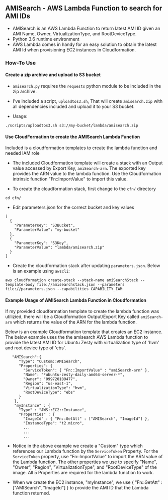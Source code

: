 ## AMISearch - AWS Lambda Function to search for AMI IDs ##

* AMISearch is an AWS Lambda Function to return latest AMI ID given an AMI Name, Owner, VirtualizationType, and RootDeviceType.
* Python 3.6 runtime environment
* AWS Lambda comes in handy for an easy solution to obtain the latest AMI Id when provisioning EC2 instances in Cloudformation.

### How-To Use ###

#### Create a zip archive and upload to S3 bucket ####

* `amisearch.py` requires the `requests` python module to be included in the zip archive.
* I've included a script, `uploadtos3.sh`, That will create `amisearch.zip` with all dependencies included and upload it to your S3 bucket.

* Usage: 

```
./scripts/uploadtos3.sh s3://my-bucket/lambda/amisearch.zip
```

#### Use CloudFormation to create the AMISearch Lambda Function ####

Included is a cloudformation templates to create the lambda function and needed IAM role

* The included Cloudformation template will create a stack with an Output value accessed by Export Key, `amiSearch-arn`.  The exported key provides the ARN value to the lambda function.  Use the Cloudformation intrinsic function "Fn::ImportValue" to import this value.

* To create the cloudformation stack, first change to the `cfn/` directory

```
cd cfn/
```

* Edit parameters.json for the correct bucket and key values

```
[                                                                                                                                                     
  {
    "ParameterKey": "S3Bucket",
    "ParameterValue": "my-bucket"
  },
  {
    "ParameterKey": "S3Key",
    "ParameterValue": "lambda/amisearch.zip"
  }
]
```

* Create the cloudformation stack after updating `parameters.json`.  Below is an example using `awscli`:

```
aws cloudformation create-stack --stack-name amiSearchStack --template-body file://amisearchstack.json --parameters file://parameters.json --capabilities CAPABILITY_IAM
```

#### Example Usage of AMISearch Lambda Function in Cloudformation ####

  If my provided cloudformation template to create the lambda function was utilizied, there will be a Cloudformation Output/Export Key called `amiSearch-arn` which returns the value of the ARN for the lambda function.  
  
  Below is an example Cloudformation template that creates an EC2 instance.  The below example uses the the amisearch AWS Lambda function to provide the latest AMI ID for Ubuntu Zesty with virtualization type of 'hvm' and root device type of 'ebs'.

```
   "AMISearch":{
      "Type": "Custom::AMISearch",
      "Properties": {
        "ServiceToken": { "Fn::ImportValue" : "amiSearch-arn" },
        "Name": "*ubuntu-zesty-daily-amd64-server-*",
        "Owner": "099720109477",
        "Region": "us-east-1",
        "VirtualizationType": "hvm",
        "RootDeviceType": "ebs"
      }
    },
    "myInstance" : {
      "Type" : "AWS::EC2::Instance",
      "Properties" : {
        "ImageId" : { "Fn::GetAtt" : ["AMISearch", "ImageId"] },
        "InstanceType": "t2.micro",
        ...
        ...
        ...
```

* Notice in the above example we create a "Custom" type which references our Lambda function by the `ServiceToken` Property.  For the `ServiceToken` property, use "Fn::ImportValue" to import the ARN value of the Lambda function.  The other properties we use to specify "Name", "Owner", "Region", "VirtualizationType", and "RootDeviceType" of the image.  All 5 Properties are required for the lambda function to work.

* When we create the EC2 instance, "myInstance", we use { "Fn::GetAtt" : ["AMISearch", "ImageId"] } to provide the AMI ID that the Lambda function returned.
